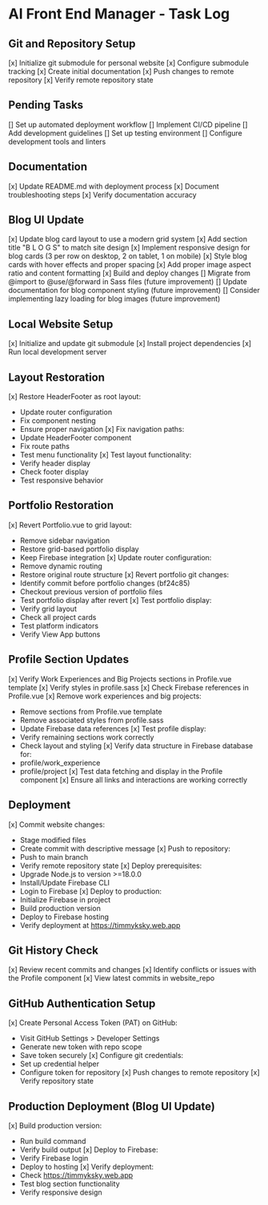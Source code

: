 # AI Front End Manager - Task Log

## Git and Repository Setup
[x] Initialize git submodule for personal website
[x] Configure submodule tracking
[x] Create initial documentation
[x] Push changes to remote repository
[x] Verify remote repository state

## Pending Tasks
[] Set up automated deployment workflow
[] Implement CI/CD pipeline
[] Add development guidelines
[] Set up testing environment
[] Configure development tools and linters

## Documentation
[x] Update README.md with deployment process
[x] Document troubleshooting steps
[x] Verify documentation accuracy

## Blog UI Update
[x] Update blog card layout to use a modern grid system
[x] Add section title "B L O G S" to match site design
[x] Implement responsive design for blog cards (3 per row on desktop, 2 on tablet, 1 on mobile)
[x] Style blog cards with hover effects and proper spacing
[x] Add proper image aspect ratio and content formatting
[x] Build and deploy changes
[] Migrate from @import to @use/@forward in Sass files (future improvement)
[] Update documentation for blog component styling (future improvement)
[] Consider implementing lazy loading for blog images (future improvement)

## Local Website Setup
[x] Initialize and update git submodule
[x] Install project dependencies
[x] Run local development server

## Layout Restoration
[x] Restore HeaderFooter as root layout:
   - Update router configuration
   - Fix component nesting
   - Ensure proper navigation
[x] Fix navigation paths:
   - Update HeaderFooter component
   - Fix route paths
   - Test menu functionality
[x] Test layout functionality:
   - Verify header display
   - Check footer display
   - Test responsive behavior

## Portfolio Restoration
[x] Revert Portfolio.vue to grid layout:
   - Remove sidebar navigation
   - Restore grid-based portfolio display
   - Keep Firebase integration
[x] Update router configuration:
   - Remove dynamic routing
   - Restore original route structure
[x] Revert portfolio git changes:
   - Identify commit before portfolio changes (bf24c85)
   - Checkout previous version of portfolio files
   - Test portfolio display after revert
[x] Test portfolio display:
   - Verify grid layout
   - Check all project cards
   - Test platform indicators
   - Verify View App buttons

## Profile Section Updates
[x] Verify Work Experiences and Big Projects sections in Profile.vue template
[x] Verify styles in profile.sass
[x] Check Firebase references in Profile.vue
[x] Remove work experiences and big projects:
   - Remove sections from Profile.vue template
   - Remove associated styles from profile.sass
   - Update Firebase data references
[x] Test profile display:
   - Verify remaining sections work correctly
   - Check layout and styling
[x] Verify data structure in Firebase database for:
   - profile/work_experience
   - profile/project
[x] Test data fetching and display in the Profile component
[x] Ensure all links and interactions are working correctly

## Deployment
[x] Commit website changes:
   - Stage modified files
   - Create commit with descriptive message
[x] Push to repository:
   - Push to main branch
   - Verify remote repository state
[x] Deploy prerequisites:
   - Upgrade Node.js to version >=18.0.0
   - Install/Update Firebase CLI
   - Login to Firebase
[x] Deploy to production:
   - Initialize Firebase in project
   - Build production version
   - Deploy to Firebase hosting
   - Verify deployment at https://timmyksky.web.app

## Git History Check
[x] Review recent commits and changes
[x] Identify conflicts or issues with the Profile component
[x] View latest commits in website_repo

## GitHub Authentication Setup
[x] Create Personal Access Token (PAT) on GitHub:
   - Visit GitHub Settings > Developer Settings
   - Generate new token with repo scope
   - Save token securely
[x] Configure git credentials:
   - Set up credential helper
   - Configure token for repository
[x] Push changes to remote repository
[x] Verify repository state

## Production Deployment (Blog UI Update)
[x] Build production version:
   - Run build command
   - Verify build output
[x] Deploy to Firebase:
   - Verify Firebase login
   - Deploy to hosting
[x] Verify deployment:
   - Check https://timmyksky.web.app
   - Test blog section functionality
   - Verify responsive design 